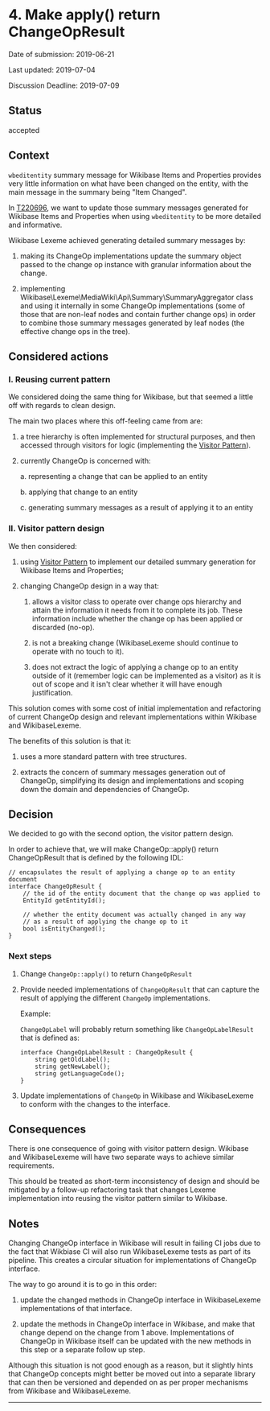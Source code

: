 # 4. Make apply() return ChangeOpResult

Date of submission: 2019-06-21

Last updated: 2019-07-04

Discussion Deadline: 2019-07-09

## Status

accepted

## Context

`wbeditentity` summary message for Wikibase Items and Properties provides
very little information on what have been changed on the entity, with the main
message in the summary being "Item Changed".

In [T220696], we want to update those summary
messages generated for Wikibase Items and Properties when using `wbeditentity`
to be more detailed and informative.

Wikibase Lexeme achieved generating detailed summary messages by:

1. making its ChangeOp implementations update the summary object passed to
   the change op instance with granular information about the change.

2. implementing Wikibase\Lexeme\MediaWiki\Api\Summary\SummaryAggregator class
   and using it internally in some ChangeOp implementations (some of those that
   are non-leaf nodes and contain further change ops) in order to combine those
   summary messages generated by leaf nodes (the effective change ops in the
   tree).

## Considered actions

### I. Reusing current pattern

We considered doing the same thing for Wikibase, but that seemed a little off
with regards to clean design.

The main two places where this off-feeling came from are:

1. a tree hierarchy is often implemented for structural purposes, and then
   accessed through visitors for logic (implementing the [Visitor Pattern]).

2. currently ChangeOp is concerned with:

	a. representing a change that can be applied to an entity

	b. applying that change to an entity

	c. generating summary messages as a result of applying it to an entity

### II. Visitor pattern design

We then considered:

1. using [Visitor Pattern] to implement our detailed summary generation
   for Wikibase Items and Properties;

2. changing ChangeOp design in a way that:

	1. allows a visitor class to operate over change ops hierarchy and attain
		the information it needs from it to complete its job. These information
		include whether the change op has been applied or discarded (no-op).

	2. is not a breaking change (WikibaseLexeme should continue to operate with
		no touch to it).

	3. does not extract the logic of applying a change op to an entity outside
		of it (remember logic can be implemented as a visitor) as it is out
		of scope and it isn't clear whether it will have enough justification.

This solution comes with some cost of initial implementation and
refactoring of current ChangeOp design and relevant implementations within
Wikibase and WikibaseLexeme.

The benefits of this solution is that it:

1. uses a more standard pattern with tree structures.

2. extracts the concern of summary messages generation out of
   ChangeOp, simplifying its design and implementations and scoping down
   the domain and dependencies of ChangeOp.


## Decision

We decided to go with the second option, the visitor pattern design.

In order to achieve that, we will make ChangeOp::apply() return
ChangeOpResult that is defined by the following IDL:

```
// encapsulates the result of applying a change op to an entity document
interface ChangeOpResult {
	// the id of the entity document that the change op was applied to
	EntityId getEntityId();

	// whether the entity document was actually changed in any way
	// as a result of applying the change op to it
	bool isEntityChanged();
}
```

### Next steps
1. Change `ChangeOp::apply()` to return `ChangeOpResult`
2. Provide needed implementations of `ChangeOpResult` that can capture the result
   of applying the different `ChangeOp` implementations.

   Example:

   `ChangeOpLabel` will probably return something like `ChangeOpLabelResult` that
   is defined as:
	```
	interface ChangeOpLabelResult : ChangeOpResult {
		string getOldLabel();
		string getNewLabel();
		string getLanguageCode();
	}
	```

3. Update implementations of `ChangeOp` in Wikibase and WikibaseLexeme to conform
   with the changes to the interface.

## Consequences

There is one consequence of going with visitor pattern design.
Wikibase and WikibaseLexeme will have two separate ways to achieve similar requirements.

This should be treated as short-term inconsistency of design and should be
mitigated by a follow-up refactoring task that changes
Lexeme implementation into reusing the visitor pattern similar to Wikibase.


## Notes

Changing ChangeOp interface in Wikibase will result in failing CI jobs
due to the fact that Wikbiase CI will also run WikibaseLexeme tests
as part of its pipeline. This creates a circular situation for implementations
of ChangeOp interface.

The way to go around it is to go in this order:

1. update the changed methods in ChangeOp interface in WikibaseLexeme
   implementations of that interface.

2. update the methods in ChangeOp interface in Wikibase, and make that change
   depend on the change from 1 above. Implementations of ChangeOp in Wikibase
   itself can be updated with the new methods in this step or a separate follow
   up step.

Although this situation is not good enough as a reason, but it slightly hints
that ChangeOp concepts might better be moved out into a separate library that
can then be versioned and depended on as per proper mechanisms from Wikibase
and WikibaseLexeme.

----

[T220696]: https://phabricator.wikimedia.org/T220696
[Visitor Pattern]: https://en.wikipedia.org/wiki/Visitor_pattern
